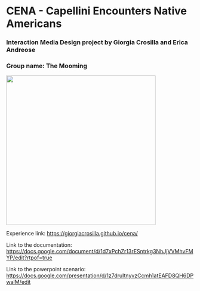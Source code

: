 # CENA - Capellini Encounters Native Americans

### Interaction Media Design project by Giorgia Crosilla and Erica Andreose
### Group name: The Mooming


<img src="https://github.com/giorgiacrosilla/cena/blob/main/unreal%20engine%20screenshot/bkgr.jpg" width="400"/>


Experience link: https://giorgiacrosilla.github.io/cena/

Link to the documentation: https://docs.google.com/document/d/1d7xPchZr13rESntrkg3NhJjVVMhvFMYP/edit?rtpof=true

Link to the powerpoint scenario: https://docs.google.com/presentation/d/1z7druItnyvzCcmh1atEAFD8QH6DPwalM/edit
